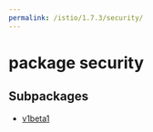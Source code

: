 ```yaml
---
permalink: /istio/1.7.3/security/
---
```


# package security



## Subpackages

* [v1beta1](security-v1beta1.md)